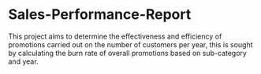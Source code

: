 # Sales-Performance-Report
This project aims to determine the effectiveness and efficiency of promotions carried out on the number of customers per year, this is sought by calculating the burn rate of overall promotions based on sub-category and year.

